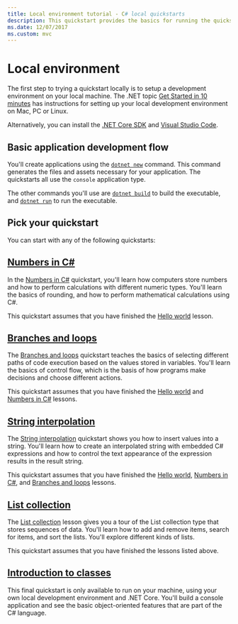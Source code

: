 ```yaml
---
title: Local environment tutorial - C# local quickstarts
description: This quickstart provides the basics for running the quickstarts locally
ms.date: 12/07/2017
ms.custom: mvc
---
```

# Local environment

The first step to trying a quickstart locally is to setup a development environment on your local machine.
The .NET topic [Get Started in 10 minutes](https://www.microsoft.com/net/core) has instructions for setting
up your local development environment on Mac, PC or Linux.

Alternatively, you can install the [.NET Core SDK](https://www.microsoft.com/net/download) and
[Visual Studio Code](https://code.visualstudio.com/).

## Basic application development flow

You'll create applications using the [`dotnet new`](../../core/tools/dotnet-new.md) command. This command
generates the files and assets necessary for your application. The quickstarts all use the `console` application
type.

The other commands you'll use are [`dotnet build`](../../core/tools/dotnet-build.md) to build the executable,
and [`dotnet run`](../../core/tools/dotnet-run.md) to run the executable.

## Pick your quickstart

You can start with any of the following quickstarts:

## [Numbers in C#](numbers-in-csharp-local.md)

In the [Numbers in C#](numbers-in-csharp-local.md) quickstart, you'll learn
how computers store numbers and how to perform calculations with different
numeric types. You'll learn the basics of rounding, and how to perform
mathematical calculations using C#. 

This quickstart assumes that you have finished the [Hello world](hello-world.yml) lesson.

## [Branches and loops](branches-and-loops-local.md)

The [Branches and loops](branches-and-loops-local.md) quickstart teaches the basics of selecting
different paths of code execution based on the values stored in variables. You'll learn the
basics of control flow, which is the basis of how programs make decisions and choose
different actions. 

This quickstart assumes that you have finished the [Hello world](hello-world.yml) and
[Numbers in C#](numbers-in-csharp-local.md) lessons.

## [String interpolation](interpolated-strings-local.md)

The [String interpolation](interpolated-strings-local.md) quickstart shows you how to insert values into a string. You'll learn how to create an interpolated string with embedded C# expressions and how to control the text appearance of the expression results in the result string.

This quickstart assumes that you have finished the [Hello world](hello-world.yml), [Numbers in C#](numbers-in-csharp-local.md), and [Branches and loops](branches-and-loops-local.md) lessons.

## [List collection](arrays-and-collections.md)

The [List collection](arrays-and-collections.md) lesson gives you
a tour of the List collection type that stores sequences of data. You'll learn how to add and remove items, search for items, and sort the lists. You'll explore different kinds of lists. 

This quickstart assumes that you have finished the lessons listed above.

## [Introduction to classes](introduction-to-classes.md)

This final quickstart is only available to run on your machine, using your own local development environment and .NET Core.
You'll build a console application and see the basic object-oriented features that are part of the C# language.
